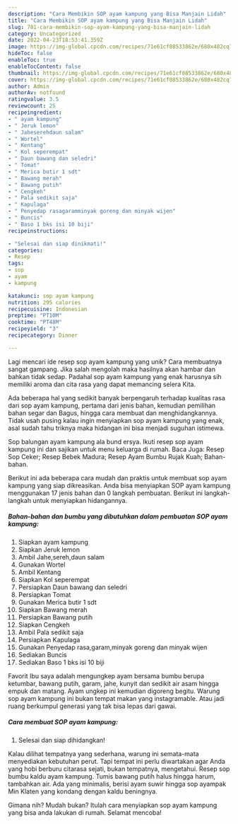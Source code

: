 ```yaml
---
description: "Cara Membikin SOP ayam kampung yang Bisa Manjain Lidah"
title: "Cara Membikin SOP ayam kampung yang Bisa Manjain Lidah"
slug: 781-cara-membikin-sop-ayam-kampung-yang-bisa-manjain-lidah
category: Uncategorized
date: 2022-04-23T18:53:41.359Z
image: https://img-global.cpcdn.com/recipes/71e61cf08533862e/680x482cq70/sop-ayam-kampung-foto-resep-utama.jpg
hideToc: false
enableToc: true
enableTocContent: false
thumbnail: https://img-global.cpcdn.com/recipes/71e61cf08533862e/680x482cq70/sop-ayam-kampung-foto-resep-utama.jpg
cover: https://img-global.cpcdn.com/recipes/71e61cf08533862e/680x482cq70/sop-ayam-kampung-foto-resep-utama.jpg
author: Admin
authorAv: notfound
ratingvalue: 3.5
reviewcount: 25
recipeingredient:
- " ayam kampung"
- " Jeruk lemon"
- " Jaheserehdaun salam"
- " Wortel"
- " Kentang"
- " Kol seperempat"
- " Daun bawang dan seledri"
- " Tomat"
- " Merica butir 1 sdt"
- " Bawang merah"
- " Bawang putih"
- " Cengkeh"
- " Pala sedikit saja"
- " Kapulaga"
- " Penyedap rasagaramminyak goreng dan minyak wijen"
- " Buncis"
- " Baso 1 bks isi 10 biji"
recipeinstructions:

- "Selesai dan siap dinikmati!"
categories:
- Resep
tags:
- sop
- ayam
- kampung

katakunci: sop ayam kampung 
nutrition: 295 calories
recipecuisine: Indonesian
preptime: "PT10M"
cooktime: "PT48M"
recipeyield: "3"
recipecategory: Dinner

---
```





Lagi mencari ide resep sop ayam kampung yang unik? Cara membuatnya sangat gampang. Jika salah mengolah maka hasilnya akan hambar dan bahkan tidak sedap. Padahal sop ayam kampung yang enak harusnya sih memiliki aroma dan cita rasa yang dapat memancing selera Kita.





Ada beberapa hal yang sedikit banyak berpengaruh terhadap kualitas rasa dari sop ayam kampung, pertama dari jenis bahan, kemudian pemilihan bahan segar dan Bagus, hingga cara membuat dan menghidangkannya. Tidak usah pusing kalau ingin menyiapkan sop ayam kampung yang enak,      asal sudah tahu triknya maka hidangan ini bisa menjadi suguhan istimewa.














Sop balungan ayam kampung ala bund ersya. Ikuti resep sop ayam kampung ini dan sajikan untuk menu keluarga di rumah. Baca Juga: Resep Sop Ceker; Resep Bebek Madura; Resep Ayam Bumbu Rujak Kuah; Bahan-bahan.






Berikut ini ada beberapa cara mudah dan praktis untuk membuat sop ayam kampung yang siap dikreasikan. Anda bisa menyiapkan SOP ayam kampung menggunakan 17 jenis bahan dan 0 langkah pembuatan. Berikut ini langkah-langkah untuk menyiapkan hidangannya.

<!--inarticleads1-->

##### Bahan-bahan dan bumbu yang dibutuhkan dalam pembuatan SOP ayam kampung:

1. Siapkan  ayam kampung
1. Siapkan  Jeruk lemon
1. Ambil  Jahe,sereh,daun salam
1. Gunakan  Wortel
1. Ambil  Kentang
1. Siapkan  Kol seperempat
1. Persiapkan  Daun bawang dan seledri
1. Persiapkan  Tomat
1. Gunakan  Merica butir 1 sdt
1. Siapkan  Bawang merah
1. Persiapkan  Bawang putih
1. Siapkan  Cengkeh
1. Ambil  Pala sedikit saja
1. Persiapkan  Kapulaga
1. Gunakan  Penyedap rasa,garam,minyak goreng dan minyak wijen
1. Sediakan  Buncis
1. Sediakan  Baso 1 bks isi 10 biji


Favorit Ibu saya adalah mengungkep ayam bersama bumbu berupa ketumbar, bawang putih, garam, jahe, kunyit dan sedikit air asam hingga empuk dan matang. Ayam ungkep ini kemudian digoreng begitu. Warung sop ayam kampung ini bukan tempat makan yang instagramable. Atau jadi ruang berkumpul generasi yang tak bisa lepas dari gawai. 

<!--inarticleads2-->

##### Cara membuat SOP ayam kampung:


1. Selesai dan siap dihidangkan!

Kalau dilihat tempatnya yang sederhana, warung ini semata-mata menyediakan kebutuhan perut. Tapi tempat ini perlu diwartakan agar Anda yang hobi berburu citarasa sejati, bukan tempatnya, mengetahui. Resep sop bumbu kaldu ayam kampung. Tumis bawang putih halus hingga harum, tambahkan air. Ada yang minimalis, berisi ayam suwir hingga sop ayampak Min Klaten yang kondang dengan kaldu beningnya. 

Gimana nih? Mudah bukan? Itulah cara menyiapkan sop ayam kampung yang bisa anda lakukan di rumah. Selamat mencoba!

